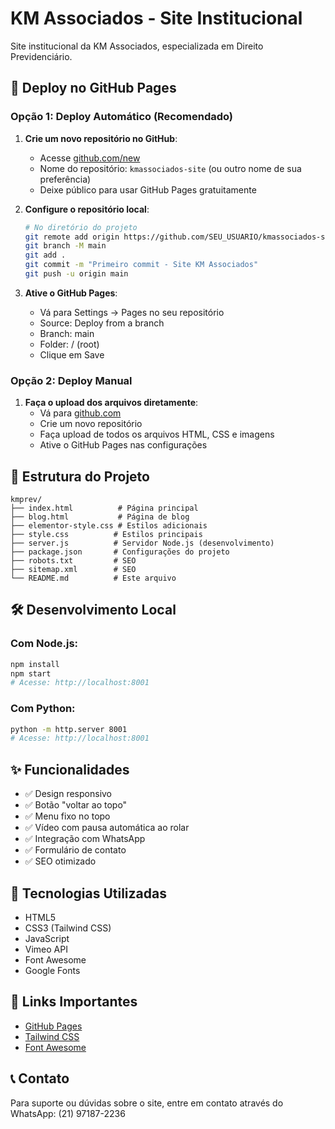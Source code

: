 # KM Associados - Site Institucional

Site institucional da KM Associados, especializada em Direito Previdenciário.

## 🚀 Deploy no GitHub Pages

### Opção 1: Deploy Automático (Recomendado)

1. **Crie um novo repositório no GitHub**:
   - Acesse [github.com/new](https://github.com/new)
   - Nome do repositório: `kmassociados-site` (ou outro nome de sua preferência)
   - Deixe público para usar GitHub Pages gratuitamente

2. **Configure o repositório local**:
   ```bash
   # No diretório do projeto
   git remote add origin https://github.com/SEU_USUARIO/kmassociados-site.git
   git branch -M main
   git add .
   git commit -m "Primeiro commit - Site KM Associados"
   git push -u origin main
   ```

3. **Ative o GitHub Pages**:
   - Vá para Settings → Pages no seu repositório
   - Source: Deploy from a branch
   - Branch: main
   - Folder: / (root)
   - Clique em Save

### Opção 2: Deploy Manual

1. **Faça o upload dos arquivos diretamente**:
   - Vá para [github.com](https://github.com)
   - Crie um novo repositório
   - Faça upload de todos os arquivos HTML, CSS e imagens
   - Ative o GitHub Pages nas configurações

## 📁 Estrutura do Projeto

```
kmprev/
├── index.html          # Página principal
├── blog.html           # Página de blog
├── elementor-style.css # Estilos adicionais
├── style.css          # Estilos principais
├── server.js          # Servidor Node.js (desenvolvimento)
├── package.json       # Configurações do projeto
├── robots.txt         # SEO
├── sitemap.xml        # SEO
└── README.md          # Este arquivo
```

## 🛠️ Desenvolvimento Local

### Com Node.js:
```bash
npm install
npm start
# Acesse: http://localhost:8001
```

### Com Python:
```bash
python -m http.server 8001
# Acesse: http://localhost:8001
```

## ✨ Funcionalidades

- ✅ Design responsivo
- ✅ Botão "voltar ao topo"
- ✅ Menu fixo no topo
- ✅ Vídeo com pausa automática ao rolar
- ✅ Integração com WhatsApp
- ✅ Formulário de contato
- ✅ SEO otimizado

## 📱 Tecnologias Utilizadas

- HTML5
- CSS3 (Tailwind CSS)
- JavaScript
- Vimeo API
- Font Awesome
- Google Fonts

## 🔗 Links Importantes

- [GitHub Pages](https://pages.github.com/)
- [Tailwind CSS](https://tailwindcss.com/)
- [Font Awesome](https://fontawesome.com/)

## 📞 Contato

Para suporte ou dúvidas sobre o site, entre em contato através do WhatsApp: (21) 97187-2236